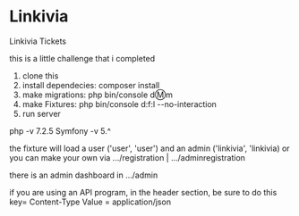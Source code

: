 # Linkivia
Linkivia Tickets

this is a little challenge that i completed

1. clone this 
2. install dependecies: composer install
3. make migrations: php bin/console d:m:m
4. make Fixtures: php bin/console d:f:l --no-interaction
5. run server

php -v 7.2.5
Symfony -v 5.^

the fixture will load a user ('user', 'user') and an admin ('linkivia', 'linkivia) or you can make your own via .../registration | .../adminregistration

there is an admin dashboard in .../admin

if you are using an API program, in the header section, be sure to do this key= Content-Type  Value = application/json
